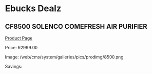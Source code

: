 
# Ebucks Dealz
## CF8500 SOLENCO COMEFRESH AIR PURIFIER
[Product Page](https://www.ebucks.com/web/shop/productSelected.do?prodId=1191153144&catId=1236472104)

Price: R2999.00

Image: /web/cms/system/galleries/pics/prodimg/8500.png

Savings: 


	
